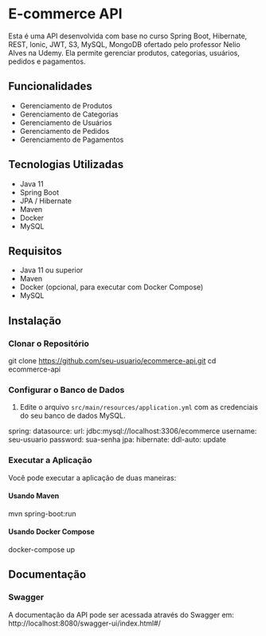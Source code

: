 # E-commerce API

Esta é uma API desenvolvida com base no curso Spring Boot, Hibernate, REST, Ionic, JWT, S3, MySQL, MongoDB
ofertado pelo professor Nelio Alves na Udemy. Ela permite gerenciar produtos, categorias, usuários,
pedidos
e pagamentos.

## Funcionalidades

- Gerenciamento de Produtos
- Gerenciamento de Categorias
- Gerenciamento de Usuários
- Gerenciamento de Pedidos
- Gerenciamento de Pagamentos

## Tecnologias Utilizadas

- Java 11
- Spring Boot
- JPA / Hibernate
- Maven
- Docker
- MySQL

## Requisitos

- Java 11 ou superior
- Maven
- Docker (opcional, para executar com Docker Compose)
- MySQL

## Instalação

### Clonar o Repositório

git clone https://github.com/seu-usuario/ecommerce-api.git
cd ecommerce-api

### Configurar o Banco de Dados

1. Edite o arquivo `src/main/resources/application.yml` com as credenciais do seu banco de dados MySQL.

spring:
datasource:
url: jdbc:mysql://localhost:3306/ecommerce
username: seu-usuario
password: sua-senha
jpa:
hibernate:
ddl-auto: update

### Executar a Aplicação

Você pode executar a aplicação de duas maneiras:

#### Usando Maven

mvn spring-boot:run

#### Usando Docker Compose

docker-compose up

## Documentação

### Swagger

A documentação da API pode ser acessada através do Swagger em:
http://localhost:8080/swagger-ui/index.html#/

